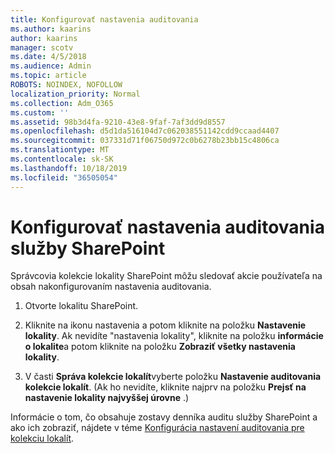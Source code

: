```yaml
---
title: Konfigurovať nastavenia auditovania
ms.author: kaarins
author: kaarins
manager: scotv
ms.date: 4/5/2018
ms.audience: Admin
ms.topic: article
ROBOTS: NOINDEX, NOFOLLOW
localization_priority: Normal
ms.collection: Adm_O365
ms.custom: ''
ms.assetid: 98b3d4fa-9210-43e8-9faf-7af3dd9d8557
ms.openlocfilehash: d5d1da516104d7c062038551142cdd9ccaad4407
ms.sourcegitcommit: 037331d71f06750d972c0b6278b23bb15c4806ca
ms.translationtype: MT
ms.contentlocale: sk-SK
ms.lasthandoff: 10/18/2019
ms.locfileid: "36505054"
---
```

# <a name="configure-sharepoint-audit-settings"></a>Konfigurovať nastavenia auditovania služby SharePoint

Správcovia kolekcie lokality SharePoint môžu sledovať akcie používateľa na obsah nakonfigurovaním nastavenia auditovania.
  
1. Otvorte lokalitu SharePoint.
    
2. Kliknite na ikonu nastavenia a potom kliknite na položku **Nastavenie lokality**. Ak nevidíte "nastavenia lokality", kliknite na položku **informácie o lokalite**a potom kliknite na položku **Zobraziť všetky nastavenia lokality**.
    
3. V časti **Správa kolekcie lokalít**vyberte položku **Nastavenie auditovania kolekcie lokalít**. (Ak ho nevidíte, kliknite najprv na položku **Prejsť na nastavenie lokality najvyššej úrovne** .) 
    
Informácie o tom, čo obsahuje zostavy denníka auditu služby SharePoint a ako ich zobraziť, nájdete v téme [Konfigurácia nastavení auditovania pre kolekciu lokalít](https://go.microsoft.com/fwlink/?linkid=404050).
  

